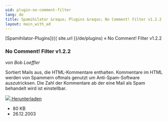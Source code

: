 ```yaml
---
uid: plugin-no-comment-filter
lang: de
title: Spamihilator &raquo; Plugins &raquo; No Comment! Filter v1.2.2
layout: main_with_ad
---
```


[Spamihilator-Plugins]({{ site.url }}/de/plugins) &laquo; No Comment! Filter v1.2.2

### No Comment! Filter v1.2.2

_von Bob Loeffler_

Sortiert Mails aus, die HTML-Kommentare enthalten. Kommentare im HTML werden von Spammern oftmals genutzt um Anti-Spam-Software auszutricksen. Die Zahl der Kommentare ab der eine Mail als Spam behandelt wird ist einstellbar.

<div class="downloadsection">
<a href="http://www.peaktopeak.com/spamihilator/nocommentfilter_1_2_2.exe" class="radius button left" id="download-button"><img src="{{site.url}}/images/download-arrow.png"> Herunterladen</a>
<ul id="download-notes">
<li>80 KB</li>
<li>26.12.2003</li>
</ul>
</div>

